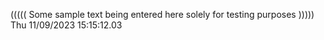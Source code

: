 ((((( Some sample text being entered here solely for testing purposes ))))) Thu 11/09/2023 15:15:12.03
